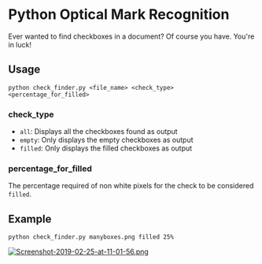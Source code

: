 # Python Optical Mark Recognition
Ever wanted to find checkboxes in a document? Of course you have. You're in luck!

## Usage
`python check_finder.py <file_name> <check_type> <percentage_for_filled>`

### check_type 

* `all`: Displays all the checkboxes found as output
* `empty`: Only displays the empty checkboxes as output
* `filled`: Only displays the filled checkboxes as output

### percentage_for_filled
The percentage required of non white pixels for the check to be considered `filled`.

## Example
`python check_finder.py manyboxes.png filled 25%`  

[![Screenshot-2019-02-25-at-11-01-56.png](https://i.postimg.cc/wjsv4dck/Screenshot-2019-02-25-at-11-01-56.png)](https://postimg.cc/fVDDkpP3)
